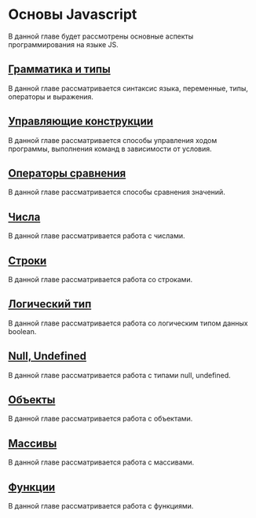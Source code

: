 # Основы Javascript

В данной главе будет рассмотрены основные аспекты программирования на языке JS.

## [Грамматика и типы](/js-basics/grammar.md)

В данной главе рассматривается синтаксис языка, переменные, типы, операторы и выражения.

## [Управляющие конструкции](/js-basics/conditional-logic.md)

В данной главе рассматривается способы управления ходом программы, выполнения команд в зависимости от условия.

## [Операторы сравнения](/js-basics/equality.md)

В данной главе рассматривается способы сравнения значений.

## [Числа](/js-basics/numbers.md)

В данной главе рассматривается работа с числами.

## [Строки](/js-basics/strings.md)

В данной главе рассматривается работа со строками.

## [Логический тип](/js-basics/boolean.md)

В данной главе рассматривается работа со логическим типом данных boolean.

## [Null, Undefined](/js-basics/null-undefined.md)

В данной главе рассматривается работа c типами null, undefined.

## [Объекты](/js-basics/objects.md)

В данной главе рассматривается работа c объектами.

## [Массивы](/js-basics/arrays.md)

В данной главе рассматривается работа c массивами.

## [Функции](/js-basics/functions.md)

В данной главе рассматривается работа c функциями.


